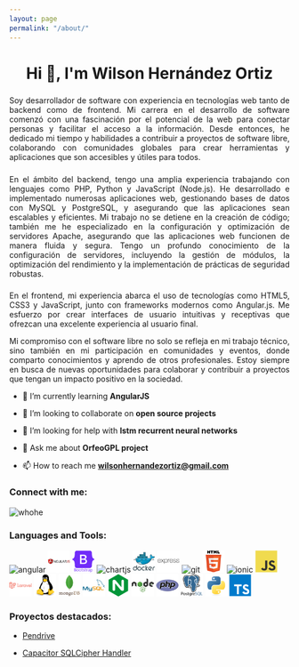 ```yaml
---
layout: page
permalink: "/about/"
---
```


<h1 align="center">Hi 👋, I'm Wilson Hernández Ortiz</h1>

<section style="text-align: justify;">
<h3 align='center'></h3>Soy desarrollador de software con experiencia en tecnologías web tanto de backend como de frontend. Mi carrera en el desarrollo de software comenzó con una fascinación por el potencial de la web para conectar personas y facilitar el acceso a la información. Desde entonces, he dedicado mi tiempo y habilidades a contribuir a proyectos de software libre, colaborando con comunidades globales para crear herramientas y aplicaciones que son accesibles y útiles para todos.

<h3 align='center'></h3>
En el ámbito del backend, tengo una amplia experiencia trabajando con lenguajes como PHP, Python y JavaScript (Node.js). He desarrollado e implementado numerosas aplicaciones web, gestionando bases de datos con MySQL y PostgreSQL, y asegurando que las aplicaciones sean escalables y eficientes. Mi trabajo no se detiene en la creación de código; también me he especializado en la configuración y optimización de servidores Apache, asegurando que las aplicaciones web funcionen de manera fluida y segura. Tengo un profundo conocimiento de la configuración de servidores, incluyendo la gestión de módulos, la optimización del rendimiento y la implementación de prácticas de seguridad robustas.

<h3 align="center"></h3>
En el frontend, mi experiencia abarca el uso de tecnologías como HTML5, CSS3 y JavaScript, junto con frameworks modernos como Angular.js. Me esfuerzo por crear interfaces de usuario intuitivas y receptivas que ofrezcan una excelente experiencia al usuario final.

Mi compromiso con el software libre no solo se refleja en mi trabajo técnico, sino también en mi participación en comunidades y eventos, donde comparto conocimientos y aprendo de otros profesionales. Estoy siempre en busca de nuevas oportunidades para colaborar y contribuir a proyectos que tengan un impacto positivo en la sociedad.
</section>


- 🌱 I’m currently learning **AngularJS**

- 👯 I’m looking to collaborate on **open source projects**

- 🤝 I’m looking for help with **lstm recurrent neural networks**

- 💬 Ask me about **OrfeoGPL project**

- 📫 How to reach me **wilsonhernandezortiz@gmail.com**

<h3 align="left">Connect with me:</h3>
<p align="left">
<img align="center" src="https://raw.githubusercontent.com/rahuldkjain/github-profile-readme-generator/master/src/images/icons/Social/linked-in-alt.svg" alt="whohe" height="30" width="40" />
</p>

<h3 align="left">Languages and Tools:</h3>
<p align="left"> 
<img src="https://angular.io/assets/images/logos/angular/angular.svg" alt="angular" width="40" height="40"/> 
<img src="https://raw.githubusercontent.com/devicons/devicon/master/icons/angularjs/angularjs-original-wordmark.svg" alt="angularjs" width="40" height="40"/>
<img src="https://raw.githubusercontent.com/devicons/devicon/master/icons/bootstrap/bootstrap-plain-wordmark.svg" alt="bootstrap" width="40" height="40"/>
<img src="https://www.chartjs.org/media/logo-title.svg" alt="chartjs" width="40" height="40"/>
<img src="https://raw.githubusercontent.com/devicons/devicon/master/icons/docker/docker-original-wordmark.svg" alt="docker" width="40" height="40"/>
<img src="https://raw.githubusercontent.com/devicons/devicon/master/icons/express/express-original-wordmark.svg" alt="express" width="40" height="40"/>
<img src="https://www.vectorlogo.zone/logos/git-scm/git-scm-icon.svg" alt="git" width="40" height="40"/>
<img src="https://raw.githubusercontent.com/devicons/devicon/master/icons/html5/html5-original-wordmark.svg" alt="html5" width="40" height="40"/> 
<img src="https://upload.wikimedia.org/wikipedia/commons/d/d1/Ionic_Logo.svg" alt="ionic" width="40" height="40"/>  <img src="https://raw.githubusercontent.com/devicons/devicon/master/icons/javascript/javascript-original.svg" alt="javascript" width="40" height="40"/>
<img src="https://raw.githubusercontent.com/devicons/devicon/master/icons/laravel/laravel-line-wordmark.svg" alt="laravel" width="40" height="40"/> 
<img src="https://raw.githubusercontent.com/devicons/devicon/master/icons/linux/linux-original.svg" alt="linux" width="40" height="40"/> 
<img src="https://raw.githubusercontent.com/devicons/devicon/master/icons/mongodb/mongodb-original-wordmark.svg" alt="mongodb" width="40" height="40"/> 
<img src="https://raw.githubusercontent.com/devicons/devicon/master/icons/mysql/mysql-original-wordmark.svg" alt="mysql" width="40" height="40"/> 
<img src="https://raw.githubusercontent.com/devicons/devicon/master/icons/nginx/nginx-original.svg" alt="nginx" width="40" height="40"/> 
<img src="https://raw.githubusercontent.com/devicons/devicon/master/icons/nodejs/nodejs-original-wordmark.svg" alt="nodejs" width="40" height="40"/> 
<img src="https://raw.githubusercontent.com/devicons/devicon/master/icons/php/php-original.svg" alt="php" width="40" height="40"/> 
<img src="https://raw.githubusercontent.com/devicons/devicon/master/icons/postgresql/postgresql-original-wordmark.svg" alt="postgresql" width="40" height="40"/> 
<img src="https://raw.githubusercontent.com/devicons/devicon/master/icons/python/python-original.svg" alt="python" width="40" height="40"/> <img src="https://raw.githubusercontent.com/devicons/devicon/master/icons/typescript/typescript-original.svg" alt="typescript" width="40" height="40"/> </p>


<h3 align="left">Proyectos destacados:</h3>
<ul>
 <li><a href="https://github.com/whohe/pendrive">Pendrive</a></li>
</ul>
<ul>
 <li><a href="https://whohe.github.io/capacitor-sqlcipher-handler/">Capacitor SQLCipher Handler</a></li>
</ul>


